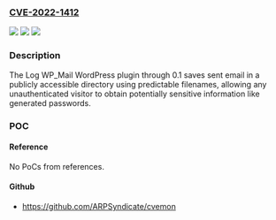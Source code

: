 ### [CVE-2022-1412](https://cve.mitre.org/cgi-bin/cvename.cgi?name=CVE-2022-1412)
![](https://img.shields.io/static/v1?label=Product&message=Log%20WP_Mail&color=blue)
![](https://img.shields.io/static/v1?label=Version&message=n%2Fa&color=blue)
![](https://img.shields.io/static/v1?label=Vulnerability&message=CWE-200%20Information%20Exposure&color=brighgreen)

### Description

The Log WP_Mail WordPress plugin through 0.1 saves sent email in a publicly accessible directory using predictable filenames, allowing any unauthenticated visitor to obtain potentially sensitive information like generated passwords.

### POC

#### Reference
No PoCs from references.

#### Github
- https://github.com/ARPSyndicate/cvemon

